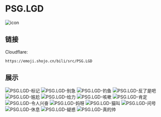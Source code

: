 # PSG.LGD
![icon](https://emoji.shojo.cn/bili/src/PSG.LGD/icon.png)
## 链接
Cloudflare:
```
https://emoji.shojo.cn/bili/src/PSG.LGD
```
## 展示
![PSG.LGD-标记](https://emoji.shojo.cn/bili/src/PSG.LGD/PSG.LGD-标记.png)
![PSG.LGD-别急](https://emoji.shojo.cn/bili/src/PSG.LGD/PSG.LGD-别急.png)
![PSG.LGD-钓鱼](https://emoji.shojo.cn/bili/src/PSG.LGD/PSG.LGD-钓鱼.png)
![PSG.LGD-反了是吧](https://emoji.shojo.cn/bili/src/PSG.LGD/PSG.LGD-反了是吧.png)
![PSG.LGD-尴尬](https://emoji.shojo.cn/bili/src/PSG.LGD/PSG.LGD-尴尬.png)
![PSG.LGD-给力](https://emoji.shojo.cn/bili/src/PSG.LGD/PSG.LGD-给力.png)
![PSG.LGD-咳嗽](https://emoji.shojo.cn/bili/src/PSG.LGD/PSG.LGD-咳嗽.png)
![PSG.LGD-肯定](https://emoji.shojo.cn/bili/src/PSG.LGD/PSG.LGD-肯定.png)
![PSG.LGD-令人兴奋](https://emoji.shojo.cn/bili/src/PSG.LGD/PSG.LGD-令人兴奋.png)
![PSG.LGD-妈呀](https://emoji.shojo.cn/bili/src/PSG.LGD/PSG.LGD-妈呀.png)
![PSG.LGD-猫叫](https://emoji.shojo.cn/bili/src/PSG.LGD/PSG.LGD-猫叫.png)
![PSG.LGD-问号](https://emoji.shojo.cn/bili/src/PSG.LGD/PSG.LGD-问号.png)
![PSG.LGD-休息](https://emoji.shojo.cn/bili/src/PSG.LGD/PSG.LGD-休息.png)
![PSG.LGD-疑惑](https://emoji.shojo.cn/bili/src/PSG.LGD/PSG.LGD-疑惑.png)
![PSG.LGD-真的帅](https://emoji.shojo.cn/bili/src/PSG.LGD/PSG.LGD-真的帅.png)

